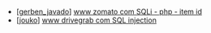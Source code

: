 * [[gerben_javado](https://hackerone.com/gerben_javado)] [ www zomato com SQLi - php                - item id](https://hackerone.com/reports/403616)
* [[jouko](https://hackerone.com/jouko)] [www drivegrab com SQL injection](https://hackerone.com/reports/273946)
